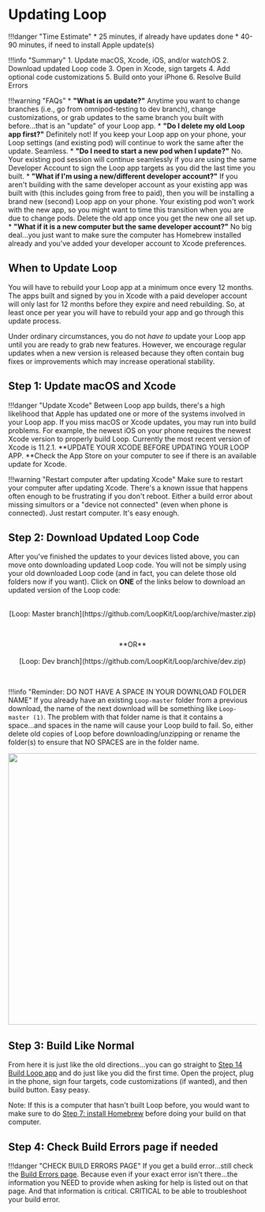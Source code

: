 # Updating Loop

!!!danger "Time Estimate"
    * 25 minutes, if already have updates done
    * 40-90 minutes, if need to install Apple update(s)

!!!info "Summary"
    1. Update macOS, Xcode, iOS, and/or watchOS
    2. Download updated Loop code
    3. Open in Xcode, sign targets
    4. Add optional code customizations
    5. Build onto your iPhone
    6. Resolve Build Errors

!!!warning "FAQs"
    * **"What is an update?"** Anytime you want to change branches (i.e., go from omnipod-testing to dev branch), change customizations, or grab updates to the same branch you built with before...that is an "update" of your Loop app.
    * **"Do I delete my old Loop app first?"** Definitely not! If you keep your Loop app on your phone, your Loop settings (and existing pod) will continue to work the same after the update. Seamless.
    * **"Do I need to start a new pod when I update?"** No. Your existing pod session will continue seamlessly if you are using the same Developer Account to sign the Loop app targets as you did the last time you built.
    * **"What if I'm using a new/different developer account?"** If you aren't building with the same developer account as your existing app was built with (this includes going from free to paid), then you will be installing a brand new (second) Loop app on your phone. Your existing pod won't work with the new app, so you might want to time this transition when you are due to change pods. Delete the old app once you get the new one all set up.
    * **"What if it is a new computer but the same developer account?"** No big deal...you just want to make sure the computer has Homebrew installed already and you've added your developer account to Xcode preferences.


## When to Update Loop

You will have to rebuild your Loop app at a minimum once every 12 months. The apps built and signed by you in Xcode with a paid developer account will only last for 12 months before they expire and need rebuilding. So, at least once per year you will have to rebuild your app and go through this update process.

Under ordinary circumstances, you do not *have to* update your Loop app until you are ready to grab new features. However, we encourage regular updates when a new version is released because they often contain bug fixes or improvements which may increase operational stability.

## Step 1: Update macOS and Xcode

!!!danger "Update Xcode"
    Between Loop app builds, there's a high likelihood that Apple has updated one or more of the systems involved in your Loop app. If you miss macOS or Xcode updates, you may run into build problems. For example, the newest iOS on your phone requires the newest Xcode version to properly build Loop.  Currently the most recent version of Xcode is 11.2.1. **UPDATE YOUR XCODE BEFORE UPDATING YOUR LOOP APP. **Check the App Store on your computer to see if there is an available update for Xcode.</u>  

        
!!!warning "Restart computer after updating Xcode"
        Make sure to restart your computer after updating Xcode. There's a known issue that happens often enough to be frustrating if you don't reboot. Either a build error about missing simultors or a "device not connected" (even when phone is connected). Just restart computer. It's easy enough.


## Step 2: Download Updated Loop Code

After you've finished the updates to your devices listed above, you can move onto downloading updated Loop code. You will not be simply using your old downloaded Loop code (and in fact, you can delete those old folders now if you want). Click on **ONE** of the links below to download an updated version of the Loop code:
</br></br>
<p align="center">
[Loop: Master branch](https://github.com/LoopKit/Loop/archive/master.zip)
</p></br>
<p align="center">
**OR**</br></br>
[Loop: Dev branch](https://github.com/LoopKit/Loop/archive/dev.zip)
</p></br>

!!!info "Reminder: DO NOT HAVE A SPACE IN YOUR DOWNLOAD FOLDER NAME"
    If you already have an existing `Loop-master` folder from a previous download, the name of the next download will be something like `Loop-master (1)`.  The problem with that folder name is that it contains a space...and spaces in the name will cause your Loop build to fail.  So, either delete old copies of Loop before downloading/unzipping or rename the folder(s) to ensure that NO SPACES are in the folder name.
    <p align="center">
    <img src="../img/folder-name.png" width="550">
    </p>

## Step 3: Build Like Normal

From here it is just like the old directions...you can go straight to [Step 14 Build Loop app](https://loopkit.github.io/loopdocs/build/step14/) and do just like you did the first time. Open the project, plug in the phone, sign four targets, code customizations (if wanted), and then build button. Easy peasy.

Note: If this is a computer that hasn't built Loop before, you would want to make sure to do [Step 7: install Homebrew](https://loopkit.github.io/loopdocs/build/step7/) before doing your build on that computer.

## Step 4: Check Build Errors page if needed
    
!!!danger "CHECK BUILD ERRORS PAGE"
    If you get a build error...still check the [Build Errors page](https://loopkit.github.io/loopdocs/build/build_errors/). Because even if your exact error isn't there...the information you NEED to provide when asking for help is listed out on that page. And that information is critical. CRITICAL to be able to troubleshoot your build error.


